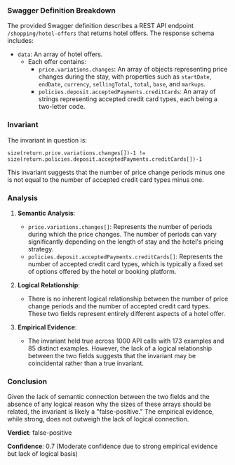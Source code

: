 ### Swagger Definition Breakdown

The provided Swagger definition describes a REST API endpoint `/shopping/hotel-offers` that returns hotel offers. The response schema includes:
- `data`: An array of hotel offers.
  - Each offer contains:
    - `price.variations.changes`: An array of objects representing price changes during the stay, with properties such as `startDate`, `endDate`, `currency`, `sellingTotal`, `total`, `base`, and `markups`.
    - `policies.deposit.acceptedPayments.creditCards`: An array of strings representing accepted credit card types, each being a two-letter code.

### Invariant

The invariant in question is:

`size(return.price.variations.changes[])-1 != size(return.policies.deposit.acceptedPayments.creditCards[])-1`

This invariant suggests that the number of price change periods minus one is not equal to the number of accepted credit card types minus one.

### Analysis

1. **Semantic Analysis**:
   - `price.variations.changes[]`: Represents the number of periods during which the price changes. The number of periods can vary significantly depending on the length of stay and the hotel's pricing strategy.
   - `policies.deposit.acceptedPayments.creditCards[]`: Represents the number of accepted credit card types, which is typically a fixed set of options offered by the hotel or booking platform.

2. **Logical Relationship**:
   - There is no inherent logical relationship between the number of price change periods and the number of accepted credit card types. These two fields represent entirely different aspects of a hotel offer.

3. **Empirical Evidence**:
   - The invariant held true across 1000 API calls with 173 examples and 85 distinct examples. However, the lack of a logical relationship between the two fields suggests that the invariant may be coincidental rather than a true invariant.

### Conclusion

Given the lack of semantic connection between the two fields and the absence of any logical reason why the sizes of these arrays should be related, the invariant is likely a "false-positive." The empirical evidence, while strong, does not outweigh the lack of logical connection.

**Verdict**: false-positive

**Confidence**: 0.7 (Moderate confidence due to strong empirical evidence but lack of logical basis)
